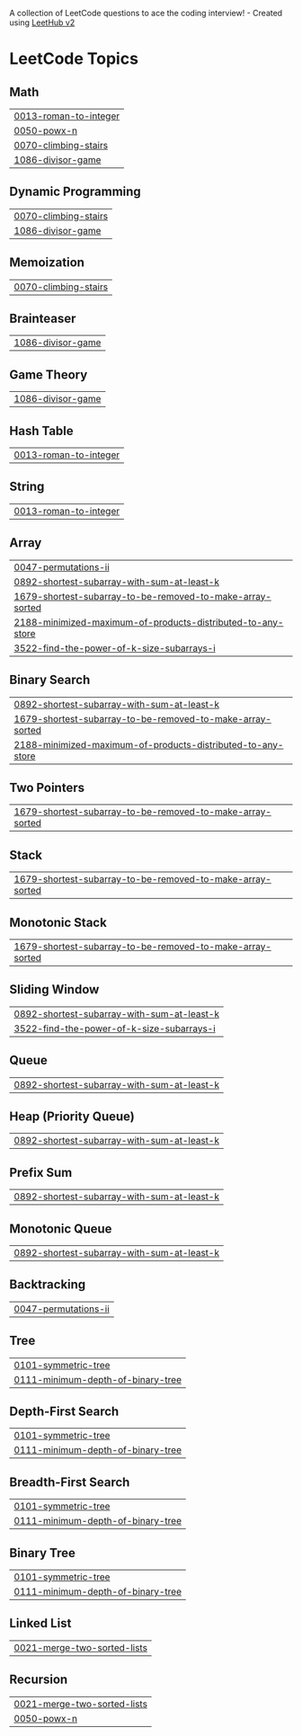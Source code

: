 A collection of LeetCode questions to ace the coding interview! - Created using [LeetHub v2](https://github.com/arunbhardwaj/LeetHub-2.0)
<!---LeetCode Topics Start-->
# LeetCode Topics
## Math
|  |
| ------- |
| [0013-roman-to-integer](https://github.com/KarolKucinski2001/LeetCode/tree/master/0013-roman-to-integer) |
| [0050-powx-n](https://github.com/KarolKucinski2001/LeetCode/tree/master/0050-powx-n) |
| [0070-climbing-stairs](https://github.com/KarolKucinski2001/LeetCode/tree/master/0070-climbing-stairs) |
| [1086-divisor-game](https://github.com/KarolKucinski2001/LeetCode/tree/master/1086-divisor-game) |
## Dynamic Programming
|  |
| ------- |
| [0070-climbing-stairs](https://github.com/KarolKucinski2001/LeetCode/tree/master/0070-climbing-stairs) |
| [1086-divisor-game](https://github.com/KarolKucinski2001/LeetCode/tree/master/1086-divisor-game) |
## Memoization
|  |
| ------- |
| [0070-climbing-stairs](https://github.com/KarolKucinski2001/LeetCode/tree/master/0070-climbing-stairs) |
## Brainteaser
|  |
| ------- |
| [1086-divisor-game](https://github.com/KarolKucinski2001/LeetCode/tree/master/1086-divisor-game) |
## Game Theory
|  |
| ------- |
| [1086-divisor-game](https://github.com/KarolKucinski2001/LeetCode/tree/master/1086-divisor-game) |
## Hash Table
|  |
| ------- |
| [0013-roman-to-integer](https://github.com/KarolKucinski2001/LeetCode/tree/master/0013-roman-to-integer) |
## String
|  |
| ------- |
| [0013-roman-to-integer](https://github.com/KarolKucinski2001/LeetCode/tree/master/0013-roman-to-integer) |
## Array
|  |
| ------- |
| [0047-permutations-ii](https://github.com/KarolKucinski2001/LeetCode/tree/master/0047-permutations-ii) |
| [0892-shortest-subarray-with-sum-at-least-k](https://github.com/KarolKucinski2001/LeetCode/tree/master/0892-shortest-subarray-with-sum-at-least-k) |
| [1679-shortest-subarray-to-be-removed-to-make-array-sorted](https://github.com/KarolKucinski2001/LeetCode/tree/master/1679-shortest-subarray-to-be-removed-to-make-array-sorted) |
| [2188-minimized-maximum-of-products-distributed-to-any-store](https://github.com/KarolKucinski2001/LeetCode/tree/master/2188-minimized-maximum-of-products-distributed-to-any-store) |
| [3522-find-the-power-of-k-size-subarrays-i](https://github.com/KarolKucinski2001/LeetCode/tree/master/3522-find-the-power-of-k-size-subarrays-i) |
## Binary Search
|  |
| ------- |
| [0892-shortest-subarray-with-sum-at-least-k](https://github.com/KarolKucinski2001/LeetCode/tree/master/0892-shortest-subarray-with-sum-at-least-k) |
| [1679-shortest-subarray-to-be-removed-to-make-array-sorted](https://github.com/KarolKucinski2001/LeetCode/tree/master/1679-shortest-subarray-to-be-removed-to-make-array-sorted) |
| [2188-minimized-maximum-of-products-distributed-to-any-store](https://github.com/KarolKucinski2001/LeetCode/tree/master/2188-minimized-maximum-of-products-distributed-to-any-store) |
## Two Pointers
|  |
| ------- |
| [1679-shortest-subarray-to-be-removed-to-make-array-sorted](https://github.com/KarolKucinski2001/LeetCode/tree/master/1679-shortest-subarray-to-be-removed-to-make-array-sorted) |
## Stack
|  |
| ------- |
| [1679-shortest-subarray-to-be-removed-to-make-array-sorted](https://github.com/KarolKucinski2001/LeetCode/tree/master/1679-shortest-subarray-to-be-removed-to-make-array-sorted) |
## Monotonic Stack
|  |
| ------- |
| [1679-shortest-subarray-to-be-removed-to-make-array-sorted](https://github.com/KarolKucinski2001/LeetCode/tree/master/1679-shortest-subarray-to-be-removed-to-make-array-sorted) |
## Sliding Window
|  |
| ------- |
| [0892-shortest-subarray-with-sum-at-least-k](https://github.com/KarolKucinski2001/LeetCode/tree/master/0892-shortest-subarray-with-sum-at-least-k) |
| [3522-find-the-power-of-k-size-subarrays-i](https://github.com/KarolKucinski2001/LeetCode/tree/master/3522-find-the-power-of-k-size-subarrays-i) |
## Queue
|  |
| ------- |
| [0892-shortest-subarray-with-sum-at-least-k](https://github.com/KarolKucinski2001/LeetCode/tree/master/0892-shortest-subarray-with-sum-at-least-k) |
## Heap (Priority Queue)
|  |
| ------- |
| [0892-shortest-subarray-with-sum-at-least-k](https://github.com/KarolKucinski2001/LeetCode/tree/master/0892-shortest-subarray-with-sum-at-least-k) |
## Prefix Sum
|  |
| ------- |
| [0892-shortest-subarray-with-sum-at-least-k](https://github.com/KarolKucinski2001/LeetCode/tree/master/0892-shortest-subarray-with-sum-at-least-k) |
## Monotonic Queue
|  |
| ------- |
| [0892-shortest-subarray-with-sum-at-least-k](https://github.com/KarolKucinski2001/LeetCode/tree/master/0892-shortest-subarray-with-sum-at-least-k) |
## Backtracking
|  |
| ------- |
| [0047-permutations-ii](https://github.com/KarolKucinski2001/LeetCode/tree/master/0047-permutations-ii) |
## Tree
|  |
| ------- |
| [0101-symmetric-tree](https://github.com/KarolKucinski2001/LeetCode/tree/master/0101-symmetric-tree) |
| [0111-minimum-depth-of-binary-tree](https://github.com/KarolKucinski2001/LeetCode/tree/master/0111-minimum-depth-of-binary-tree) |
## Depth-First Search
|  |
| ------- |
| [0101-symmetric-tree](https://github.com/KarolKucinski2001/LeetCode/tree/master/0101-symmetric-tree) |
| [0111-minimum-depth-of-binary-tree](https://github.com/KarolKucinski2001/LeetCode/tree/master/0111-minimum-depth-of-binary-tree) |
## Breadth-First Search
|  |
| ------- |
| [0101-symmetric-tree](https://github.com/KarolKucinski2001/LeetCode/tree/master/0101-symmetric-tree) |
| [0111-minimum-depth-of-binary-tree](https://github.com/KarolKucinski2001/LeetCode/tree/master/0111-minimum-depth-of-binary-tree) |
## Binary Tree
|  |
| ------- |
| [0101-symmetric-tree](https://github.com/KarolKucinski2001/LeetCode/tree/master/0101-symmetric-tree) |
| [0111-minimum-depth-of-binary-tree](https://github.com/KarolKucinski2001/LeetCode/tree/master/0111-minimum-depth-of-binary-tree) |
## Linked List
|  |
| ------- |
| [0021-merge-two-sorted-lists](https://github.com/KarolKucinski2001/LeetCode/tree/master/0021-merge-two-sorted-lists) |
## Recursion
|  |
| ------- |
| [0021-merge-two-sorted-lists](https://github.com/KarolKucinski2001/LeetCode/tree/master/0021-merge-two-sorted-lists) |
| [0050-powx-n](https://github.com/KarolKucinski2001/LeetCode/tree/master/0050-powx-n) |
<!---LeetCode Topics End-->